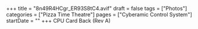 +++
title = "8n49R4HCgr_ER93S8tC4.avif"
draft = false
tags = ["Photos"]
categories = ["Pizza Time Theatre"]
pages = ["Cyberamic Control System"]
startDate = ""
+++
CPU Card Back (Rev A)
